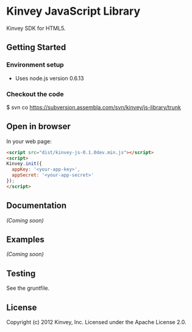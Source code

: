 # Kinvey JavaScript Library

Kinvey SDK for HTML5.

## Getting Started

### Environment setup
  * Uses node.js version 0.6.13

### Checkout the code

  $ svn co https://subversion.assembla.com/svn/kinvey/js-library/trunk

## Open in browser

In your web page:

```html
<script src="dist/kinvey-js-0.1.0dev.min.js"></script>
<script>
Kinvey.init({
  appKey: '<your-app-key>',
  appSecret: '<your-app-secret>'
});
</script>
```

## Documentation
_(Coming soon)_

## Examples
_(Coming soon)_

## Testing

  See the gruntfile.

## License
Copyright (c) 2012 Kinvey, Inc.
Licensed under the Apache License 2.0.
